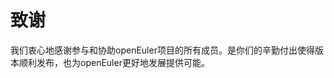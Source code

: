 # 致谢<a name="ZH-CN_TOPIC_0228211472"></a>

我们衷心地感谢参与和协助openEuler项目的所有成员。是你们的辛勤付出使得版本顺利发布，也为openEuler更好地发展提供可能。

